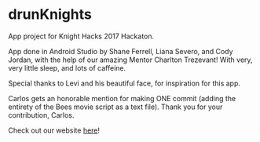 # drunKnights
App project for Knight Hacks 2017 Hackaton.

App done in Android Studio by Shane Ferrell, Liana Severo, and Cody Jordan, with the help of our amazing Mentor Charlton Trezevant! With very, very little sleep, and lots of caffeine.

Special thanks to Levi and his beautiful face, for inspiration for this app.

Carlos gets an honorable mention for making ONE commit (adding the entirety of the Bees movie script as a text file). Thank you for your contribution, Carlos.

Check out our website [here](https://drunknights.github.io/)!
